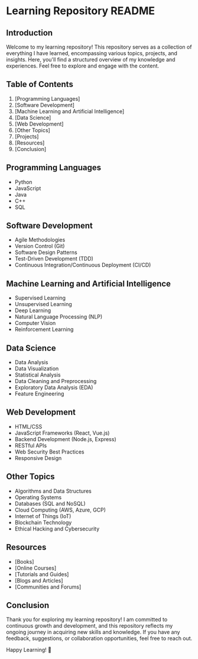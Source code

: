 # Learning Repository README

## Introduction

Welcome to my learning repository! This repository serves as a collection of everything I have learned, encompassing various topics, projects, and insights. Here, you'll find a structured overview of my knowledge and experiences. Feel free to explore and engage with the content.

## Table of Contents

1. [Programming Languages]
2. [Software Development]
3. [Machine Learning and Artificial Intelligence]
4. [Data Science]
5. [Web Development]
6. [Other Topics]
7. [Projects]
8. [Resources]
9. [Conclusion]

## Programming Languages

- Python
- JavaScript
- Java
- C++
- SQL

## Software Development

- Agile Methodologies
- Version Control (Git)
- Software Design Patterns
- Test-Driven Development (TDD)
- Continuous Integration/Continuous Deployment (CI/CD)

## Machine Learning and Artificial Intelligence

- Supervised Learning
- Unsupervised Learning
- Deep Learning
- Natural Language Processing (NLP)
- Computer Vision
- Reinforcement Learning

## Data Science

- Data Analysis
- Data Visualization
- Statistical Analysis
- Data Cleaning and Preprocessing
- Exploratory Data Analysis (EDA)
- Feature Engineering

## Web Development

- HTML/CSS
- JavaScript Frameworks (React, Vue.js)
- Backend Development (Node.js, Express)
- RESTful APIs
- Web Security Best Practices
- Responsive Design

## Other Topics

- Algorithms and Data Structures
- Operating Systems
- Databases (SQL and NoSQL)
- Cloud Computing (AWS, Azure, GCP)
- Internet of Things (IoT)
- Blockchain Technology
- Ethical Hacking and Cybersecurity



## Resources

- [Books]
- [Online Courses]
- [Tutorials and Guides]
- [Blogs and Articles]
- [Communities and Forums]

## Conclusion

Thank you for exploring my learning repository! I am committed to continuous growth and development, and this repository reflects my ongoing journey in acquiring new skills and knowledge. If you have any feedback, suggestions, or collaboration opportunities, feel free to reach out.

Happy Learning! 🚀
